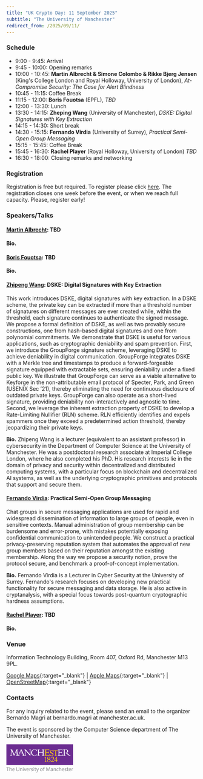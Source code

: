 ```yaml
---
title: "UK Crypto Day: 11 September 2025"
subtitle: "The University of Manchester"
redirect_from: /2025/09/11/
---
```


### Schedule

-  9:00 -  9:45:	Arrival
-  9:45 - 10:00:	Opening remarks	
- 10:00 - 10:45:	**Martin Albrecht & Simone Colombo & Rikke Bjerg Jensen** (King's College London and Royal Holloway, University of London), *At-Compromise Security: The Case for Alert Blindness*
- 10:45 - 11:15:	Coffee Break	
- 11:15 - 12:00:	**Boris Fouotsa** (EPFL), *TBD*
- 12:00 - 13:30:	Lunch
- 13:30 - 14:15:	**Zheping Wang** (University of Manchester), *DSKE: Digital Signatures with Key Extraction*
- 14:15 - 14:30:	Short break	
- 14:30 - 15:15:	**Fernando Virdia** (University of Surrey), *Practical Semi-Open Group Messaging*
- 15:15 - 15:45:	Coffee Break	
- 15:45 - 16:30:	**Rachel Player** (Royal Holloway, University of London) *TBD*
- 16:30 - 18:00:	Closing remarks and networking	

### Registration

Registration is free but required. To register please click [here](https://forms.gle/DpWRhkBExB2uj5WNA). The registration closes one week before the event, or when we reach full capacity. Please, register early!


### Speakers/Talks

#### [Martin Albrecht](): TBD

**Bio.** 

#### [Boris Fouotsa](https://borisfouotsa.com/): TBD

**Bio.** 


#### [Zhipeng Wang](https://zhipengwang.io/): DSKE: Digital Signatures with Key Extraction

This work introduces DSKE, digital signatures with key extraction. In a DSKE scheme, the private key can be extracted if more than a threshold number of signatures on different messages are ever created while, within the threshold, each signature continues to authenticate the signed message. We propose a formal definition of DSKE, as well as two provably secure constructions, one from hash-based digital signatures and one from polynomial commitments. We demonstrate that DSKE is useful for various applications, such as cryptographic deniability and spam prevention. First, we introduce the GroupForge signature scheme, leveraging DSKE to achieve deniability in digital communication. GroupForge integrates DSKE with a Merkle tree and timestamps to produce a forward-forgeable signature equipped with extractable sets, ensuring deniability under a fixed public key. We illustrate that GroupForge can serve as a viable alternative to Keyforge in the non-attributable email protocol of Specter, Park, and Green (USENIX Sec ’21), thereby eliminating the need for continuous disclosure of outdated private keys. GroupForge can also operate as a short-lived signature, providing deniability non-interactively and agnostic to time. Second, we leverage the inherent extraction property of DSKE to develop a Rate-Limiting Nullifier (RLN) scheme. RLN efficiently identifies and expels spammers once they exceed a predetermined action threshold, thereby jeopardizing their private keys.

**Bio.** 
Zhipeng Wang is a lecturer (equivalent to an assistant professor) in cybersecurity in the Department of Computer Science at the University of Manchester. He was a postdoctoral research associate at Imperial College London, where he also completed his PhD. His research interests lie in the domain of privacy and security within decentralized and distributed computing systems, with a particular focus on blockchain and decentralized AI systems, as well as the underlying cryptographic primitives and protocols that support and secure them.


#### [Fernando Virdia](https://fundamental.domains/): Practical Semi-Open Group Messaging
Chat groups in secure messaging applications are used for rapid and 
widespread dissemination of information to large groups of people, even 
in sensitive contexts. Manual administration of group membership can be 
burdensome and error-prone, with mistakes potentially exposing 
confidential communication to unintended people. We construct a 
practical privacy-preserving reputation system that automates the 
approval of new group members based on their reputation amongst the 
existing membership. Along the way we propose a security notion, prove 
the protocol secure, and benchmark a proof-of-concept implementation.

**Bio.** 
Fernando Virdia is a Lecturer in Cyber Security at the University of 
Surrey. Fernando's research focuses on developing new practical 
functionality for secure messaging and data storage. He is also active 
in cryptanalysis, with a special focus towards post-quantum 
cryptographic hardness assumptions.

#### [Rachel Player](https://rachelplayer.github.io/): TBD

**Bio.** 


### Venue

Information Technology Building, Room 407, Oxford Rd, Manchester M13 9PL.

[Google Maps](https://maps.app.goo.gl/moAyduGRbQxMsegS6){:target="_blank"} &#124; [Apple Maps](https://maps.apple.com/place?address=Hulme,%20Manchester,%20M13%209PL,%20England&coordinate=53.467926,-2.233143&name=Information%20Technology%20Building&place-id=I839096BD7E9CA557&map=explore){:target="_blank"} &#124; [OpenStreetMap](https://www.openstreetmap.org/?#map=19/53.467925/-2.233481){:target="_blank"}

### Contacts

For any inquiry related to the event, please send an email to the organizer Bernardo Magri at bernardo.magri at manchester.ac.uk.

The event is sponsored by the Computer Science department of The University of Manchester.

<img src="/static/manchester_logo.png" width="35%">


